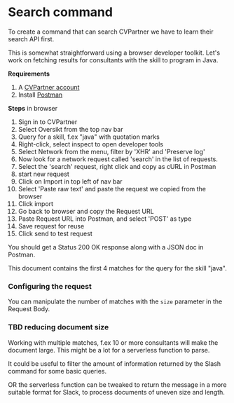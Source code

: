 # Search command

To create a command that can search CVPartner we have to learn their search API first.

This is somewhat straightforward using a browser developer toolkit. Let's work on fetching results for consultants with the skill to program in Java.

**Requirements**
1. A [CVPartner account](https://www.cvpartner.com)
2. Install [Postman](https://www.getpostman.com/)

**Steps**
in browser
1. Sign in to CVPartner
2. Select Oversikt from the top nav bar
3. Query for a skill, f.ex "java" with quotation marks
4. Right-click, select inspect to open developer tools
5. Select Network from the menu, filter by 'XHR' and 'Preserve log'
6. Now look for a network request called 'search' in the list of requests. 
7. Select the 'search' request, right click and copy as cURL
in Postman
8. start new request
9. Click on Import in top left of nav bar
10. Select 'Paste raw text' and paste the request we copied from the browser
11. Click import
12. Go back to browser and copy the Request URL
13. Paste Request URL into Postman, and select 'POST' as type
14. Save request for reuse
15. Click send to test request

You should get a Status 200 OK response along with a JSON doc in Postman.

This document contains the first 4 matches for the query for the skill "java". 

### Configuring the request

You can manipulate the number of matches with the `size` parameter in the Request Body. 

### TBD reducing document size

Working with multiple matches, f.ex 10 or more consultants will make the document large. This might be a lot for a serverless function to parse. 

It could be useful to filter the amount of information returned by the Slash command for some basic queries. 

OR the serverless function can be tweaked to return the message in a more suitable format for Slack, to process documents of uneven size and length.
